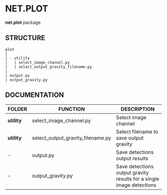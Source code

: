 # NET.PLOT
**net.plot** package

## STRUCTURE

    plot
    |
    | - utility
    |   | select_image_channel.py
    |   | select_output_gravity_filename.py
    |
    | output.py
    | output_gravity.py

## DOCUMENTATION

| FOLDER       | FUNCTION                          | DESCRIPTION                                                                                       |
|--------------|-----------------------------------|---------------------------------------------------------------------------------------------------|
| **utility**  | select_image_channel.py           | Select image channel                                                                              |
| **utility**  | select_output_gravity_filename.py | Select filename to save output gravity                                                            |
| -            | output.py                         | Save detections output results                                                                    |
| -            | output_gravity.py                 | Save detections output gravity results for a single image detections                              |
